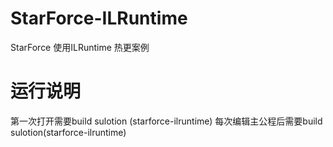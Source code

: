 # StarForce-ILRuntime
StarForce 使用ILRuntime 热更案例

# 运行说明
第一次打开需要build sulotion (starforce-ilruntime)
每次编辑主公程后需要build sulotion(starforce-ilruntime)